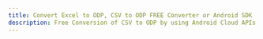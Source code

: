 ---title: Convert Excel to ODP, CSV to ODP FREE Converter or Android SDKdescription: Free Conversion of CSV to ODP by using Android Cloud APIs & SDKs. Also Create, Edit & Render Microsoft Excel, CSV and SpreadsheetML worksheets or spreadsheet in the Cloud.---